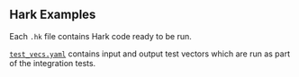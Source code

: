 ## Hark Examples

Each `.hk` file contains Hark code ready to be run.

[`test_vecs.yaml`](test_vecs.yaml) contains input and output test vectors which
are run as part of the integration tests.
